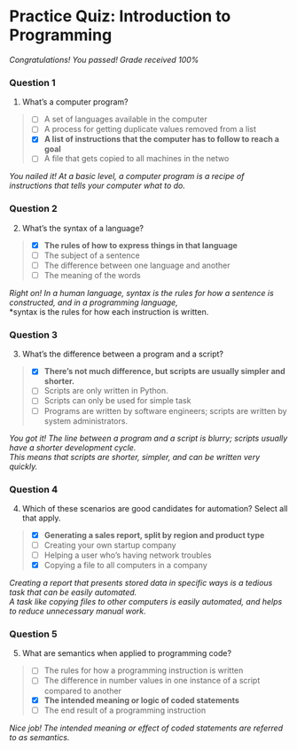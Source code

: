 # Practice Quiz: Introduction to Programming

*Congratulations! You passed! Grade received 100%*

### Question 1

1. What’s a computer program?

> - [ ] A set of languages available in the computer
> - [ ] A process for getting duplicate values removed from a list
> - [x] **A list of instructions that the computer has to follow to reach a goal**
> - [ ] A file that gets copied to all machines in the netwo

*You nailed it! At a basic level, a computer program is a recipe of instructions that tells your computer what to do.*

### Question 2

2. What’s the syntax of a language?

> - [x] **The rules of how to express things in that language**
> - [ ] The subject of a sentence
> - [ ] The difference between one language and another
> - [ ] The meaning of the words

*Right on! In a human language, syntax is the rules for how a sentence is constructed, and in a programming language,*\
*syntax is the rules for how each instruction is written.

### Question 3

3. What’s the difference between a program and a script?

> - [x] **There’s not much difference, but scripts are usually simpler and shorter.**
> - [ ] Scripts are only written in Python.
> - [ ] Scripts can only be used for simple task
> - [ ] Programs are written by software engineers; scripts are written by system administrators.

*You got it! The line between a program and a script is blurry; scripts usually have a shorter development cycle.*\
*This means that scripts are shorter, simpler, and can be written very quickly.*

### Question 4

4. Which of these scenarios are good candidates for automation? Select all that apply.

> - [x] **Generating a sales report, split by region and product type**
> - [ ] Creating your own startup company
> - [ ] Helping a user who’s having network troubles
> - [x] Copying a file to all computers in a company

*Creating a report that presents stored data in specific ways is a tedious task that can be easily automated.*\
*A task like copying files to other computers is easily automated, and helps to reduce unnecessary manual work.*

### Question 5

5. What are semantics when applied to programming code?

> - [ ] The rules for how a programming instruction is written
> - [ ] The difference in number values in one instance of a script compared to another
> - [x] **The intended meaning or logic of coded statements**
> - [ ] The end result of a programming instruction

*Nice job! The intended meaning or effect of coded statements are referred to as semantics.*